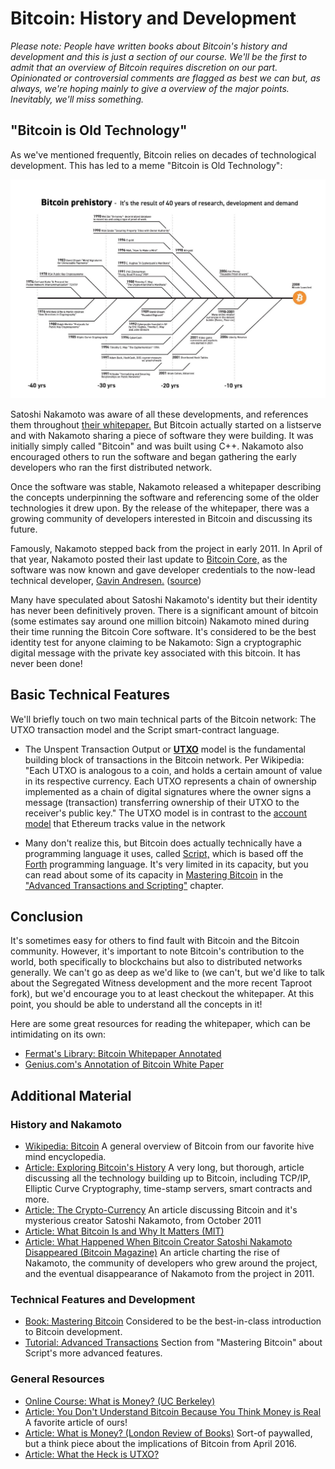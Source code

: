   Bitcoin: History and Development
================================

  *Please note: People have written books about Bitcoin's history and development and this is just a section of our course. We'll be the first to admit that an overview of Bitcoin requires discretion on our part. Opinionated or controversial comments are flagged as best we can but, as always, we're hoping mainly to give a overview of the major points. Inevitably, we'll miss something.*

 "Bitcoin is Old Technology"
---------------------------

 As we've mentioned frequently, Bitcoin relies on decades of technological development. This has led to a meme "Bitcoin is Old Technology":

 ![diagram showing technical developments over the past 40 years leading to Bitcoin launch](../../../img/S01/bitcoin-old-tech.jpeg)

 Satoshi Nakamoto was aware of all these developments, and references them throughout [their whitepaper.](https://bitcoin.org/bitcoin.pdf) But Bitcoin actually started on a listserve and with Nakamoto sharing a piece of software they were building. It was initially simply called "Bitcoin" and was built using C++. Nakamoto also encouraged others to run the software and began gathering the early developers who ran the first distributed network.

 Once the software was stable, Nakamoto released a whitepaper describing the concepts underpinning the software and referencing some of the older technologies it drew upon. By the release of the whitepaper, there was a growing community of developers interested in Bitcoin and discussing its future.

 Famously, Nakamoto stepped back from the project in early 2011. In April of that year, Nakamoto posted their last update to [Bitcoin Core,](https://en.bitcoin.it/wiki/Bitcoin_Core) as the software was now known and gave developer credentials to the now-lead technical developer, [Gavin Andresen.](https://en.wikipedia.org/wiki/Gavin_Andresen) ([source](https://bitcoinmagazine.com/technical/what-happened-when-bitcoin-creator-satoshi-nakamoto-disappeared))

 Many have speculated about Satoshi Nakamoto's identity but their identity has never been definitively proven. There is a significant amount of bitcoin (some estimates say around one million bitcoin) Nakamoto mined during their time running the Bitcoin Core software. It's considered to be the best identity test for anyone claiming to be Nakamoto: Sign a cryptographic digital message with the private key associated with this bitcoin. It has never been done! 

 Basic Technical Features
------------------------

 We'll briefly touch on two main technical parts of the Bitcoin network: The UTXO transaction model and the Script smart-contract language.

 - The Unspent Transaction Output or **[UTXO](https://en.wikipedia.org/wiki/Unspent_transaction_output)** model is the fundamental building block of transactions in the Bitcoin network. Per Wikipedia: "Each UTXO is analogous to a coin, and holds a certain amount of value in its respective currency. Each UTXO represents a chain of ownership implemented as a chain of digital signatures where the owner signs a message (transaction) transferring ownership of their UTXO to the receiver's public key." The UTXO model is in contrast to the [account model](https://ethereum.stackexchange.com/questions/326/what-are-the-pros-and-cons-of-ethereum-balances-vs-utxos) that Ethereum tracks value in the network
 

 - Many don't realize this, but Bitcoin does actually technically have a programming language it uses, called [Script,](https://en.bitcoin.it/wiki/Script) which is based off the [Forth](https://en.wikipedia.org/wiki/Forth_(programming_language)) programming language. It's very limited in its capacity, but you can read about some of its capacity in [Mastering Bitcoin](https://github.com/bitcoinbook/bitcoinbook) in the ["Advanced Transactions and Scripting"](https://github.com/bitcoinbook/bitcoinbook/blob/develop/ch07.asciidoc) chapter.


 Conclusion
----------

 It's sometimes easy for others to find fault with Bitcoin and the Bitcoin community. However, it's important to note Bitcoin's contribution to the world, both specifically to blockchains but also to distributed networks generally. We can't go as deep as we'd like to (we can't, but we'd like to talk about the Segregated Witness development and the more recent Taproot fork), but we'd encourage you to at least checkout the whitepaper. At this point, you should be able to understand all the concepts in it!

 Here are some great resources for reading the whitepaper, which can be intimidating on its own:

 * [Fermat's Library: Bitcoin Whitepaper Annotated](https://fermatslibrary.com/s/bitcoin)
* [Genius.com's Annotation of Bitcoin White Paper](https://genius.com/Satoshi-nakamoto-bitcoin-a-peer-to-peer-electronic-cash-system-annotated)

 Additional Material
-------------------

### History and Nakamoto

 * [Wikipedia: Bitcoin](https://en.wikipedia.org/wiki/Bitcoin) A general overview of Bitcoin from our favorite hive mind encyclopedia.
* [Article: Exploring Bitcoin's History](https://medium.com/coinmonks/exploring-bitcoins-history-ecbf1c59952c) A very long, but thorough, article discussing all the technology building up to Bitcoin, including TCP/IP, Elliptic Curve Cryptography, time-stamp servers, smart contracts and more.
* [Article: The Crypto-Currency](https://www.newyorker.com/magazine/2011/10/10/the-crypto-currency) An article discussing Bitcoin and it's mysterious creator Satoshi Nakamoto, from October 2011
* [Article: What Bitcoin Is and Why It Matters (MIT)](https://www.technologyreview.com/2011/05/25/194486/what-bitcoin-is-and-why-it-matters/)
* [Article: What Happened When Bitcoin Creator Satoshi Nakamoto Disappeared (Bitcoin Magazine)](https://bitcoinmagazine.com/technical/what-happened-when-bitcoin-creator-satoshi-nakamoto-disappeared) An article charting the rise of Nakamoto, the community of developers who grew around the project, and the eventual disappearance of Nakamoto from the project in 2011.

### Technical Features and Development

 * [Book: Mastering Bitcoin](https://github.com/bitcoinbook/bitcoinbook) Considered to be the best-in-class introduction to Bitcoin development.
* [Tutorial: Advanced Transactions](https://github.com/bitcoinbook/bitcoinbook/blob/develop/ch07.asciidoc) Section from "Mastering Bitcoin" about Script's more advanced features.

### General Resources

 * [Online Course: What is Money? (UC Berkeley)](https://berkeley-haas.hosted.panopto.com/Panopto/Pages/Viewer.aspx?id=c29702dd-1b12-4436-87d4-a87100137a6e)
* [Article: You Don't Understand Bitcoin Because You Think Money is Real](https://medium.com/@mariabustillos/you-dont-understand-bitcoin-because-you-think-money-is-real-5aef45b8e952) A favorite article of ours!
* [Article: What is Money? (London Review of Books)](https://www.lrb.co.uk/v38/n08/john-lanchester/when-bitcoin-grows-up) Sort-of paywalled, but a think piece about the implications of Bitcoin from April 2016.
* [Article: What the Heck is UTXO?](https://medium.com/bitbees/what-the-heck-is-utxo-ca68f2651819)

 

